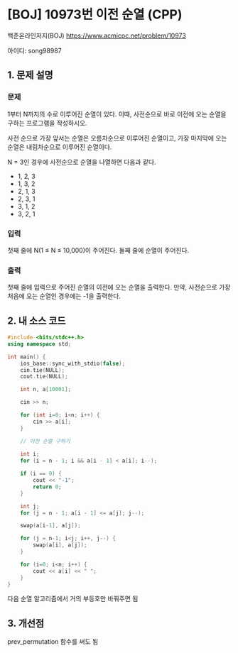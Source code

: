 # [BOJ] 10973번 이전 순열 (CPP)


백준온라인저지(BOJ) https://www.acmicpc.net/problem/10973


아이디: song98987


## 1. 문제 설명

### 문제
1부터 N까지의 수로 이루어진 순열이 있다. 이때, 사전순으로 바로 이전에 오는 순열을 구하는 프로그램을 작성하시오.

사전 순으로 가장 앞서는 순열은 오름차순으로 이루어진 순열이고, 가장 마지막에 오는 순열은 내림차순으로 이루어진 순열이다.

N = 3인 경우에 사전순으로 순열을 나열하면 다음과 같다.

* 1, 2, 3
* 1, 3, 2
* 2, 1, 3
* 2, 3, 1
* 3, 1, 2
* 3, 2, 1

### 입력
첫째 줄에 N(1 ≤ N ≤ 10,000)이 주어진다. 둘째 줄에 순열이 주어진다.

### 출력
첫째 줄에 입력으로 주어진 순열의 이전에 오는 순열을 출력한다. 만약, 사전순으로 가장 처음에 오는 순열인 경우에는 -1을 출력한다.

## 2. 내 소스 코드

```C++
#include <bits/stdc++.h>
using namespace std;

int main() {
    ios_base::sync_with_stdio(false);
    cin.tie(NULL);
    cout.tie(NULL);

    int n, a[10001];

    cin >> n;

    for (int i=0; i<n; i++) {
        cin >> a[i];
    }

    // 이전 순열 구하기
    
    int i;
    for (i = n - 1; i && a[i - 1] < a[i]; i--);

    if (i == 0) {
        cout << "-1";
        return 0;
    }

    int j;
    for (j = n - 1; a[i - 1] <= a[j]; j--);

    swap(a[i-1], a[j]);

    for (j = n-1; i<j; i++, j--) {
        swap(a[i], a[j]);
    }

    for (i=0; i<n; i++) {
        cout << a[i] << " ";
    }
}
```

다음 순열 알고리즘에서 거의 부등호만 바꿔주면 됨

## 3. 개선점

prev_permutation 함수를 써도 됨
